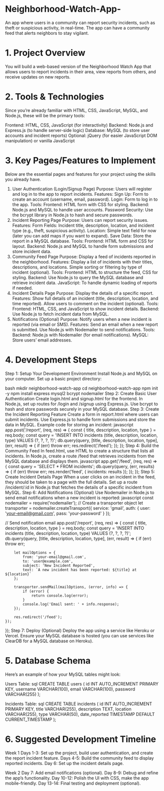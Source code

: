 # Neighborhood-Watch-App-
An app where users in a community can report security incidents, such as theft or suspicious activity, in real-time. The app can have a community feed that alerts neighbors to stay vigilant.


# 1. Project Overview
You will build a web-based version of the Neighborhood Watch App that allows users to report incidents in their area, view reports from others, and receive updates on new reports.

# 2. Tools & Technologies
Since you’re already familiar with HTML, CSS, JavaScript, MySQL, and Node.js, these will be the primary tools:

Frontend: HTML, CSS, JavaScript (for interactivity)
Backend: Node.js and Express.js (to handle server-side logic)
Database: MySQL (to store user accounts and incident reports)
Optional: jQuery (for easier JavaScript DOM manipulation) or vanilla JavaScript

# 3. Key Pages/Features to Implement
Below are the essential pages and features for your project using the skills you already have.

1. User Authentication (Login/Signup Page)
Purpose: Users will register and log in to the app to report incidents.
Features:
Sign Up: Form to create an account (username, email, password).
Login: Form to log in to the app.
Tools:
Frontend: HTML form with CSS for styling.
Backend: Node.js and MySQL to handle user accounts.
Password Security: Use the bcrypt library in Node.js to hash and secure passwords.
2. Incident Reporting Page
Purpose: Users can report security issues.
Features:
Form Fields: Incident title, description, location, and incident type (e.g., theft, suspicious activity).
Location: Simple text field for now (later you can add maps if you want to expand).
Save Data: Store the report in a MySQL database.
Tools:
Frontend: HTML form and CSS for layout.
Backend: Node.js and MySQL to handle form submissions and store incident data.
3. Community Feed Page
Purpose: Display a feed of incidents reported in the neighborhood.
Features:
Display a list of incidents with their titles, descriptions, and locations.
Simple sorting or filtering by type of incident (optional).
Tools:
Frontend: HTML to structure the feed, CSS for styling.
Backend: Use Node.js to query the MySQL database and retrieve incident data.
JavaScript: To handle dynamic loading of reports if needed.
5. Incident Details Page
Purpose: Display the details of a specific report.
Features:
Show full details of an incident (title, description, location, and time reported).
Allow users to comment on the incident (optional).
Tools:
Frontend: HTML, CSS, and JavaScript to show incident details.
Backend: Use Node.js to fetch incident data from MySQL.
6. Notifications (Optional)
Purpose: Notify users when a new incident is reported (via email or SMS).
Features:
Send an email when a new report is submitted.
Use Node.js with Nodemailer to send notifications.
Tools:
Backend: Node.js with Nodemailer (for email notifications).
MySQL: Store users’ email addresses.

# 4. Development Steps
Step 1: Setup Your Development Environment
Install Node.js and MySQL on your computer.
Set up a basic project directory:

bash
mkdir neighborhood-watch-app
cd neighborhood-watch-app
npm init -y
npm install express mysql2 bcrypt nodemailer
Step 2: Create Basic User Authentication
Create login.html and signup.html for the frontend.
In Node.js, set up routes for /login and /signup using Express.js.
Use bcrypt to hash and store passwords securely in your MySQL database.
Step 3: Create the Incident Reporting Feature
Create a form in report.html where users can submit incidents.
Use Express.js to handle form submissions and store the data in MySQL.
Example code for storing an incident:
javascript
app.post('/report', (req, res) => {
    const { title, description, location, type } = req.body;
    const query = 'INSERT INTO incidents (title, description, location, type) VALUES (?, ?, ?, ?)';
    db.query(query, [title, description, location, type], (err, result) => {
        if (err) throw err;
        res.redirect('/feed');
    });
});
Step 4: Build the Community Feed
In feed.html, use HTML to create a structure that lists all incidents.
In Node.js, create a route /feed that retrieves incidents from the MySQL database and displays them.
javascript
app.get('/feed', (req, res) => {
    const query = 'SELECT * FROM incidents';
    db.query(query, (err, results) => {
        if (err) throw err;
        res.render('feed', { incidents: results });
    });
});
Step 5: Create Incident Details Page
When a user clicks on an incident in the feed, they should be taken to a page with the full details.
Set up a route /incident/:id in Node.js that fetches the details of a specific incident from MySQL.
Step 6: Add Notifications (Optional)
Use Nodemailer in Node.js to send email notifications when a new incident is reported:
javascript
const nodemailer = require('nodemailer');
// Create a transporter object
let transporter = nodemailer.createTransport({
    service: 'gmail',
    auth: {
        user: 'your-email@gmail.com',
        pass: 'your-password'
    }
});

// Send notification email
app.post('/report', (req, res) => {
    const { title, description, location, type } = req.body;
    const query = 'INSERT INTO incidents (title, description, location, type) VALUES (?, ?, ?, ?)';
    db.query(query, [title, description, location, type], (err, result) => {
        if (err) throw err;

        let mailOptions = {
            from: 'your-email@gmail.com',
            to: 'user@example.com',
            subject: 'New Incident Reported',
            text: `A new incident has been reported: ${title} at ${location}`
        };

        transporter.sendMail(mailOptions, (error, info) => {
            if (error) {
                return console.log(error);
            }
            console.log('Email sent: ' + info.response);
        });

        res.redirect('/feed');
    });
});
Step 7: Deploy (Optional)
Deploy the app using a service like Heroku or Vercel.
Ensure your MySQL database is hosted (you can use services like ClearDB for a MySQL database on Heroku).

# 5. Database Schema
Here’s an example of how your MySQL tables might look:

Users Table:
sql
CREATE TABLE users (
    id INT AUTO_INCREMENT PRIMARY KEY,
    username VARCHAR(100),
    email VARCHAR(100),
    password VARCHAR(255)
);

Incidents Table:
sql
CREATE TABLE incidents (
    id INT AUTO_INCREMENT PRIMARY KEY,
    title VARCHAR(255),
    description TEXT,
    location VARCHAR(255),
    type VARCHAR(50),
    date_reported TIMESTAMP DEFAULT CURRENT_TIMESTAMP
);

# 6. Suggested Development Timeline
Week 1
Days 1-3: Set up the project, build user authentication, and create the report incident feature.
Days 4-5: Build the community feed to display reported incidents.
Day 6: Set up the incident details page.

Week 2
Day 7: Add email notifications (optional).
Day 8-9: Debug and refine the app’s functionality.
Day 10-12: Polish the UI with CSS, make the app mobile-friendly.
Day 13-14: Final testing and deployment (optional).

